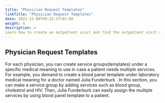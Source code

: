```yaml
---
title: "Physician Request Templates"
linkTitle: "Physician Request Templates"
date: 2021-12-08T09:22:27+01:00
weight: 4
description: >
Learn how to create an outpatient visit and find the outpatient visit created previously
---
```


## Physician Request Templates

For each physician, you can create service groups(templates) under a specific medical meaning to use in case a patient needs multiple services. For example, you demand to create a blood panel template under laboratory medical meaning for a doctor named Julia Funderburk . In this section, you can make a service group by adding services such as blood group, cholestrol and HIV. Then, Julia Funderburk can easily assign the multiple services by using blood panel template to a patient.
